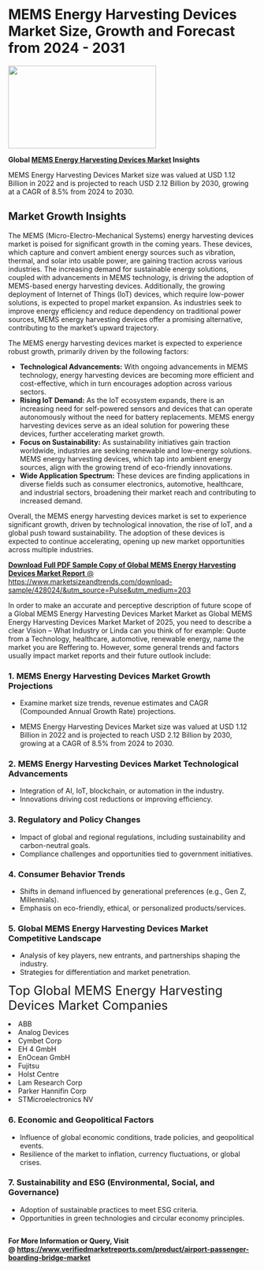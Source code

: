 <H1>MEMS Energy Harvesting Devices Market Size, Growth and Forecast from 2024 - 2031</H1><img class="aligncenter size-medium wp-image-584254" src="https://thirdeyenews.in/wp-content/uploads/2024/09/Global-Market-Research-300x168.jpeg" alt="" width="300" height="168" /><p><strong>Global&nbsp;<a href="https://www.marketsizeandtrends.com/download-sample/428024/&amp;utm_source=Pulse&amp;utm_medium=203">MEMS Energy Harvesting Devices Market</a> Insights</strong></p><p>MEMS Energy Harvesting Devices Market size was valued at USD 1.12 Billion in 2022 and is projected to reach USD 2.12 Billion by 2030, growing at a CAGR of 8.5% from 2024 to 2030.</p><p><h2>Market Growth Insights</h2> <p>The MEMS (Micro-Electro-Mechanical Systems) energy harvesting devices market is poised for significant growth in the coming years. These devices, which capture and convert ambient energy sources such as vibration, thermal, and solar into usable power, are gaining traction across various industries. The increasing demand for sustainable energy solutions, coupled with advancements in MEMS technology, is driving the adoption of MEMS-based energy harvesting devices. Additionally, the growing deployment of Internet of Things (IoT) devices, which require low-power solutions, is expected to propel market expansion. As industries seek to improve energy efficiency and reduce dependency on traditional power sources, MEMS energy harvesting devices offer a promising alternative, contributing to the market’s upward trajectory.</p> <p><a href="#"></a></p> <p>The MEMS energy harvesting devices market is expected to experience robust growth, primarily driven by the following factors:</p> <ul> <li><strong>Technological Advancements:</strong> With ongoing advancements in MEMS technology, energy harvesting devices are becoming more efficient and cost-effective, which in turn encourages adoption across various sectors.</li> <li><strong>Rising IoT Demand:</strong> As the IoT ecosystem expands, there is an increasing need for self-powered sensors and devices that can operate autonomously without the need for battery replacements. MEMS energy harvesting devices serve as an ideal solution for powering these devices, further accelerating market growth.</li> <li><strong>Focus on Sustainability:</strong> As sustainability initiatives gain traction worldwide, industries are seeking renewable and low-energy solutions. MEMS energy harvesting devices, which tap into ambient energy sources, align with the growing trend of eco-friendly innovations.</li> <li><strong>Wide Application Spectrum:</strong> These devices are finding applications in diverse fields such as consumer electronics, automotive, healthcare, and industrial sectors, broadening their market reach and contributing to increased demand.</li> </ul> <p>Overall, the MEMS energy harvesting devices market is set to experience significant growth, driven by technological innovation, the rise of IoT, and a global push toward sustainability. The adoption of these devices is expected to continue accelerating, opening up new market opportunities across multiple industries.</p> <p><a href="#"></p><p><span class=""><strong>Download Full PDF Sample Copy of Global MEMS Energy Harvesting Devices Market Report</strong> @ <a href="https://www.marketsizeandtrends.com/download-sample/428024/&amp;utm_source=Pulse&amp;utm_medium=203" target="_blank">https://www.marketsizeandtrends.com/download-sample/428024/&amp;utm_source=Pulse&amp;utm_medium=203</a></span></p><p>In order to make an accurate and perceptive description of future scope of a Global&nbsp;MEMS Energy Harvesting Devices Market Market as Global&nbsp;MEMS Energy Harvesting Devices Market Market of 2025, you need to describe a clear Vision &ndash; What Industry or Linda can you think of for example: Quote from a Technology, healthcare, automotive, renewable energy, name the market you are Reffering to. However, some general trends and factors usually impact market reports and their future outlook include:</p><h3>1.&nbsp;<strong>MEMS Energy Harvesting Devices Market Growth Projections</strong></h3><ul><li>Examine market size trends, revenue estimates and CAGR (Compounded Annual Growth Rate) projections.</li><li><p>MEMS Energy Harvesting Devices Market size was valued at USD 1.12 Billion in 2022 and is projected to reach USD 2.12 Billion by 2030, growing at a CAGR of 8.5% from 2024 to 2030.</p></li></ul><h3>2.&nbsp;<strong>MEMS Energy Harvesting Devices Market Technological Advancements</strong></h3><ul><li>Integration of AI, IoT, blockchain, or automation in the industry.</li><li>Innovations driving cost reductions or improving efficiency.</li></ul><h3>3.&nbsp;<strong>Regulatory and Policy Changes</strong></h3><ul><li>Impact of global and regional regulations, including sustainability and carbon-neutral goals.</li><li>Compliance challenges and opportunities tied to government initiatives.</li></ul><h3>4.&nbsp;<strong>Consumer Behavior Trends</strong></h3><ul><li>Shifts in demand influenced by generational preferences (e.g., Gen Z, Millennials).</li><li>Emphasis on eco-friendly, ethical, or personalized products/services.</li></ul><h3>5.&nbsp;<strong>Global MEMS Energy Harvesting Devices Market Competitive Landscape</strong></h3><ul><li>Analysis of key players, new entrants, and partnerships shaping the industry.</li><li>Strategies for differentiation and market penetration.</li></ul><p data-pm-slice="1 1 []"><span style="color: inherit; font-family: inherit; font-size: 25px;">Top Global MEMS Energy Harvesting Devices Market Companies</span></p><div class="" data-test-id=""><p><li>ABB</li><li> Analog Devices</li><li> Cymbet Corp</li><li> EH 4 GmbH</li><li> EnOcean GmbH</li><li> Fujitsu</li><li> Holst Centre</li><li> Lam Research Corp</li><li> Parker Hannifin Corp</li><li> STMicroelectronics NV</li></p></div><h3>6.&nbsp;<strong>Economic and Geopolitical Factors</strong></h3><ul><li>Influence of global economic conditions, trade policies, and geopolitical events.</li><li>Resilience of the market to inflation, currency fluctuations, or global crises.</li></ul><h3>7.&nbsp;<strong>Sustainability and ESG (Environmental, Social, and Governance)</strong></h3><ul><li>Adoption of sustainable practices to meet ESG criteria.</li><li>Opportunities in green technologies and circular economy principles.</li></ul><h2><strong style="font-size: 14px;">For More Information or Query, Visit @&nbsp;</strong><a style="background-color: #ffffff; font-size: 14px;" href="https://www.marketsizeandtrends.com/report/mems-energy-harvesting-devices-market/" target="_blank">https://www.verifiedmarketreports.com/product/airport-passenger-boarding-bridge-market</a></h2>
